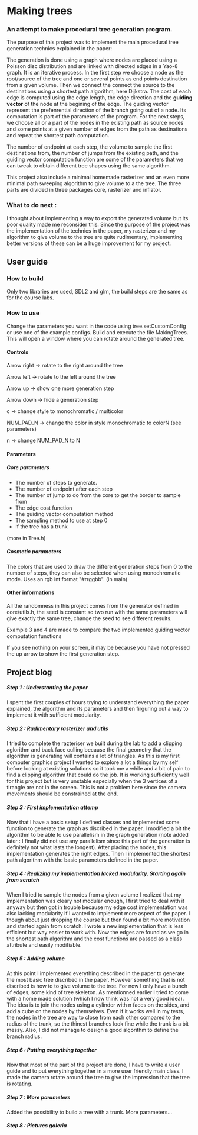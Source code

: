 # Making trees
### An attempt to make procedural tree generation program.

The purpose of this project was to implement the main procedural tree generation technics explained in the paper:


The generation is done using a graph where nodes are placed using a Poisson disc distribution and are linked with directed edges in a Yao-8 graph. 
It is an iterative process. In the first step we choose a node as the root/source of the tree and one or several points as end points destination from a given volume. Then we connect the connect the source to the destinations using a shortest path algorithm, here Dijkstra. The cost of each edge is computed using the edge length, the edge direction and the **guiding vector** of the node at the begining of the edge. The guiding vector represent the prefenrential direction of the branch going out of a node. Its computation is part of the parameters of the program. For the next steps, we choose all or a part of the nodes in the existing path as source nodes and some points at a given number of edges from the path as destinations and repeat the shortest path computation. 

The number of endpoint at each step, the volume to sample the first destinations from, the number of jumps from the existing path, and the guiding vector computation function are some of the parameters that we can tweak to obtain different tree shapes using the same algorithm.

This project also include a minimal homemade rasterizer and an even more minimal path sweeping algorithm to give volume to a the tree.
The three parts are divided in three packages core, rasterizer and inflator.

### What to do next :

I thought about implementing a way to export the generated volume but its poor quality made me reconsider this.
Since the purpose of the project was the implementation of the technics in the paper, my rasterizer and my algorithm to give volume to the tree are quite rudimentary, implementing better versions of these can be a huge improvement for my project. 

## User guide

### How to build

Only two libraries are used, SDL2 and glm, the build steps are the same as for the course labs. 

### How to use

Change the parameters you want in the code using tree.setCustomConfig or use one of the example configs.
Build and execute the file MakingTrees. This will open a window where you can rotate around the generated tree. 

#### Controls 

Arrow right -> rotate to the right around the tree

Arrow left  -> rotate to the left around the tree

Arrow up    -> show one more generation step

Arrow down  -> hide a generation step

c           -> change style to monochromatic / multicolor

NUM_PAD_N   -> change the color in style monochromatic to colorN (see parameters)

n        -> change NUM_PAD_N to N


#### Parameters

##### Core parameters

- The number of steps to generate.
- The number of endpoint after each step
- The number of jump to do from the core to get the border to sample from
- The edge cost function
- The guiding vector computation method
- The sampling method to use at step 0
- If the tree has a trunk

(more in Tree.h)

##### Cosmetic parameters

The colors that are used to draw the different generation steps from 0 to the number of steps, they can also be selected when using monochromatic mode. Uses an rgb int format "#rrggbb". (in main)

#### Other informations

All the randomness in this project comes from the generator defined in core/utils.h, the seed is constant so two run with the same parameters will give exactly the same tree, change the seed to see different results.

Example 3 and 4 are made to compare the two implemented guiding vector computation functions

If you see nothing on your screen, it may be because you have not pressed the up arrow to show the first generation step.


## Project blog

##### Step 1 : Understanting the paper

I spent the first couples of hours trying to understand everything the paper explained, the algorithm and its parameters and then firguring out a way to implement it with sufficient modularity.

##### Step 2 : Rudimentary rasterizer and utils

I tried to complete the razteriser we built during the lab to add a clipping aglorithm and back face culling because the final geometry that the algorithm is generating will contains a lot of triangles. As this is my first computer graphics project I wanted to explore a lot a things by my self before looking at existing solutions so it took me a while and a bit of pain to find a clipping algorithm that could do the job. It is working sufficiently well for this project but is very unstable especially when the 3 vertices of a tirangle are not in the screen. This is not a problem here since the camera movements should be constrained at the end.

##### Step 3 : First implementation attemp

Now that I have a basic setup I defined classes and implemented some function to generate the graph as discribed in the paper. I modified a bit the algorithm to be able to use parallelism in the graph generation (note added later : I finally did not use any parallelism since this part of the generation is definitely not what lasts the longest). After placing the nodes, this implementation generates the right edges. Then I implemented the shortest path algorithm with the basic parameters defined in the paper. 

##### Step 4 : Realizing my implementation lacked modularity. Starting again from scratch

When I tried to sample the nodes from a given volume I realized that my implementation was cleary not modular enough, I first tried to deal with it anyway but then got in trouble because my edge cost implementation was also lacking modularity if I wanted to implement more aspect of the paper. I though about just dropping the course but then found a bit more motivation and started again from scratch. 
I wrote a new implementation that is less efficient but way easier to work with. Now the edges are found as we go in the shortest path algorithm and the cost functions are passed as a class attribute and easily modifiable.  

##### Step 5 : Adding volume

At this point I implemented everything described in the paper to generate the most basic tree discribed in the paper. However something that is not discribed is how to to give volume to the tree. For now I only have a bunch of edges, some kind of tree skeleton. As mentionned earlier I tried to come with a home made solution (which I now think was not a very good idea). The idea is to join the nodes using a cylinder with n faces on the sides, and add a cube on the nodes by themselves. Even if it works well in my tests, the nodes in the tree are way to close from each other compared to the radius of the trunk, so the thinest branches look fine while the trunk is a bit messy. Also, I did not manage to design a good algorithm to define the branch radius. 

##### Step 6 : Putting everything together

Now that most of the part of the project are done, I have to write a user guide and to put everything together in a more user friendly main class. I made the camera rotate around the tree to give the impression that the tree is rotating. 

##### Step 7 : More parameters

Added the possibility to build a tree with a trunk. More parameters... 

##### Step 8 : Pictures galeria




